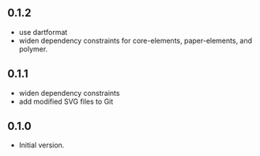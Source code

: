 ## 0.1.2
- use dartformat
- widen dependency constraints for core-elements, paper-elements, and polymer.

## 0.1.1
- widen dependency constraints
- add modified SVG files to Git

## 0.1.0
- Initial version.
